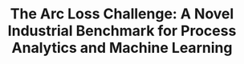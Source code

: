 ---
layout: "publication"
title: "The Arc Loss Challenge: A Novel Industrial Benchmark for Process Analytics and Machine Learning"
type: "paper"
order: 184
year: 2023
external_url: 
authors: "Ibrahim Yousef, Lee D. Rippon, Carole Prévost, Sirish L. Shah, R. Bhushan
Gopaluni"
journal: "Journal of Process Control"
pdf: "2023J5_ibrahim_jpc.pdf"
thumbnail: "2023J5_ibrahim_jpc.png"
external_url: "https://doi.org/10.1016/j.jprocont.2023.103023"
image: "/assets/thumbnails/2023J5_ibrahim_jpc.png"
thumbnail_caption: "Figure 6: Timeline chart of power and arc loss conditions."
description: "Rapid development in data-driven process monitoring has provided a rich selection of models and data preprocessing strategies for applications such as fault detection and diagnosis. However, the development, comparison, and selection of process monitoring algorithms can become complicated and unnecessarily onerous. As a result, numerous publicly available benchmark datasets have emerged in the literature. Unfortunately, benchmark literature often suffers from problems such as low fidelity, inconsistent usage, and lack of transparency. This paper presents a benchmark challenge based on a large-scale industrial dataset that aims to enhance the evaluation and comparison of learning algorithms and overall data preprocessing workflows. We introduce the arc loss challenge, a machine learning benchmark with data from a large-scale mining and pyrometallurgy operation. By providing a supervised learning challenge based on large quantities of raw industrial process data with transparent and consistent evaluation procedures, the arc loss challenge is a unique contribution to fault detection benchmarking."
---